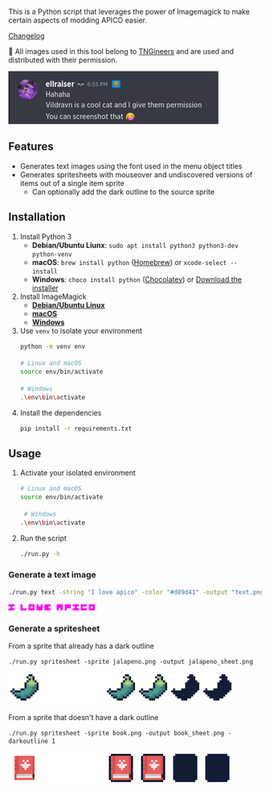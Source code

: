 This is a Python script that leverages the power of Imagemagick to make certain aspects of modding APICO easier.

[Changelog](CHANGELOG.md)

🐝 All images used in this tool belong to [TNGineers](https://twitter.com/TNgineers) and are used and distributed with their permission.

![Permission by ellraiser](permission.png)

## Features

* Generates text images using the font used in the menu object titles
* Generates spritesheets with mouseover and undiscovered versions of items out of a single item sprite
  * Can optionally add the dark outline to the source sprite

## Installation

1. Install Python 3
    * **Debian/Ubuntu Liunx**: `sudo apt install python3 python3-dev python-venv`
    * **macOS**: `brew install python` ([Homebrew](https://brew.sh)) or `xcode-select --install` 
    * **Windows**: `choco install python` ([Chocolatey](https://chocolatey.org/install)) or [Download the installer](https://www.python.org/downloads/windows/)
1. Install ImageMagick
    * [**Debian/Ubuntu Linux**](https://docs.wand-py.org/en/0.6.7/guide/install.html#install-imagemagick-on-debian-ubuntu)
    * [**macOS**](https://docs.wand-py.org/en/0.6.7/guide/install.html#install-imagemagick-on-mac)
    * [**Windows**](https://docs.wand-py.org/en/0.6.7/guide/install.html#install-imagemagick-on-windows)
1. Use `venv` to isolate your environment
    ```bash
    python -m venv env
    
    # Linux and macOS
    source env/bin/activate

    # Windows
    .\env\bin\activate
    ```
1. Install the dependencies
    ```bash
    pip install -r requirements.txt
    ```
## Usage
1. Activate your isolated environment
    ```bash
    # Linux and macOS
    source env/bin/activate

     # Windows
    .\env\bin\activate
    ```
1. Run the script
    ```bash
    ./run.py -h
    ```

### Generate a text image

```bash
./run.py text -string "I love apico" -color "#d89d41" -output "text.png"
```

![Text example](doc/text.png)

### Generate a spritesheet

From a sprite that already has a dark outline

```
./run.py spritesheet -sprite jalapeno.png -output jalapeno_sheet.png
```

![Spritesheet example](doc/spritesheet.png)

From a sprite that doesn't have a dark outline

```
./run.py spritesheet -sprite book.png -output book_sheet.png -darkoutline 1
```

![Spritesheet example with adding a dark border](doc/spritesheet_border.png)